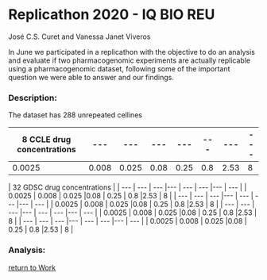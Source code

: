 Replicathon 2020 - IQ BIO REU
================
José C.S. Curet and Vanessa Janet Viveros

In June we participated in a replicathon with the objective to do an analysis and evaluate if two pharmacogenomic experiments are actually replicable using a pharmacogenomic dataset, following some of the important question we were able to answer and our findings.


### Description:

The dataset has 288 unrepeated cellines

| 8 CCLE drug concentrations  | --- | --- |--- | --- | --- |--- | --- |
| --- | --- | --- |--- | --- | --- |--- | --- |
| 0.0025 | 0.008 | 0.025 |0.08 | 0.25 | 0.8 |2.53 | 8 |

| 32 GDSC drug concentrations |
| --- | --- | --- |--- | --- | --- |--- | --- |
| 0.0025 | 0.008 | 0.025 |0.08 | 0.25 | 0.8 |2.53 | 8 |
| --- | --- | --- |--- | --- | --- |--- | --- |
| 0.0025 | 0.008 | 0.025 |0.08 | 0.25 | 0.8 |2.53 | 8 |
| --- | --- | --- |--- | --- | --- |--- | --- |
| 0.0025 | 0.008 | 0.025 |0.08 | 0.25 | 0.8 |2.53 | 8 |
| --- | --- | --- |--- | --- | --- |--- | --- |
| 0.0025 | 0.008 | 0.025 |0.08 | 0.25 | 0.8 |2.53 | 8 |



### Analysis:


















[return to Work](./)